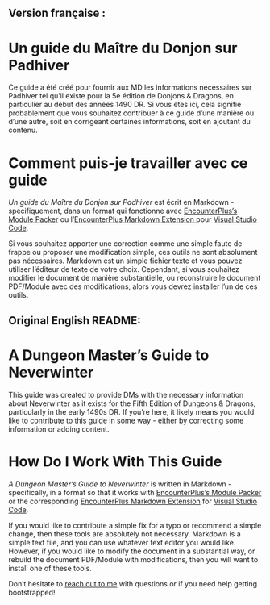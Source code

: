 Version française :
---

# Un guide du Maître du Donjon sur Padhiver

Ce guide a été créé pour fournir aux MD les informations nécessaires sur Padhiver tel qu’il existe pour la 5e édition de Donjons & Dragons, en particulier au début des années 1490 DR.
Si vous êtes ici, cela signifie probablement que vous souhaitez contribuer à ce guide d’une manière ou d’une autre, soit en corrigeant certaines informations, soit en ajoutant du contenu.

# Comment puis-je travailler avec ce guide

*Un guide du Maître du Donjon sur Padhiver* est écrit en Markdown - spécifiquement, dans un format qui fonctionne avec [EncounterPlus’s Module Packer](https://github.com/encounterplus/module-packer) ou l’[EncounterPlus Markdown Extension ](https://marketplace.visualstudio.com/items?itemName=JacobJohnston.encounterplus-markdown) pour [Visual Studio Code](https://code.visualstudio.com).

Si vous souhaitez apporter une correction comme une simple faute de frappe ou proposer une modification simple, ces outils ne sont absolument pas nécessaires. Markdown est un simple fichier texte et vous pouvez utiliser l’éditeur de texte de votre choix. Cependant, si vous souhaitez modifier le document de manière substantielle, ou reconstruire le document PDF/Module avec des modifications, alors vous devrez installer l’un de ces outils.


Original English README:
---

# A Dungeon Master’s Guide to Neverwinter

This guide was created to provide DMs with the necessary information about Neverwinter as it exists for the Fifth Edition of Dungeons & Dragons, particularly in the early 1490s DR. If you’re here, it likely means you would like to contribute to this guide in some way - either by correcting some information or adding content.

# How Do I Work With This Guide

*A Dungeon Master’s Guide to Neverwinter* is written in Markdown - specifically, in a format so that it works with [EncounterPlus’s Module Packer](https://github.com/encounterplus/module-packer) or the corresponding [EncounterPlus Markdown Extension](https://marketplace.visualstudio.com/items?itemName=JacobJohnston.encounterplus-markdown) for [Visual Studio Code](https://code.visualstudio.com).

If you would like to contribute a simple fix for a typo or recommend a simple change, then these tools are absolutely not necessary. Markdown is a simple text file, and you can use whatever text editor you would like. However, if you would like to modify the document in a substantial way, or rebuild the document PDF/Module with modifications, then you will want to install one of these tools.

Don’t hesitate to [reach out to me](https://inchoatethoughts.com/contact) with questions or if you need help getting bootstrapped!